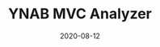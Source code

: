 ---
title: "YNAB MVC Analyzer"
start_date: 2020-03-01
end_date: 
current: "Present"
type: "project"
date: 2020-08-12
---
